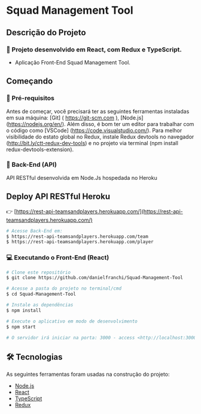 # Squad Management Tool

## Descrição do Projeto
 
### :rocket: Projeto desenvolvido em React, com Redux e TypeScript.

* Aplicação Front-End Squad Management Tool.

## Começando

### :wrench: Pré-requisitos

Antes de começar, você precisará ter as seguintes ferramentas instaladas em sua máquina: [Git] ( https://git-scm.com ), [Node.js]  (https://nodejs.org/en/). Além disso, é bom ter um editor para trabalhar com o código como [VSCode] (https://code.visualstudio.com/). Para melhor visibilidade do estato global no Redux, instale Redux devtools no navegador (http://bit.ly/ctt-redux-dev-tools) e no projeto via terminal (npm install redux-devtools-extension).

### 🎲 Back-End (API)

API RESTful desenvolvida em Node.Js hospedada no Heroku

## Deploy API RESTful Heroku

:point_right:  [https://rest-api-teamsandplayers.herokuapp.com/](https://rest-api-teamsandplayers.herokuapp.com/)

```bash
# Acesse Back-End em:
$ https://rest-api-teamsandplayers.herokuapp.com/team
$ https://rest-api-teamsandplayers.herokuapp.com/player
```

### :computer: Executando o Front-End (React)

```bash
# Clone este repositório
$ git clone https://github.com/danielfranchi/Squad-Management-Tool

# Acesse a pasta do projeto no terminal/cmd 
$ cd Squad-Management-Tool

# Instale as dependências
$ npm install

# Execute o aplicativo em modo de desenvolvimento
$ npm start

# O servidor irá iniciar na porta: 3000 - access <http://localhost:3000>
```

## 🛠 Tecnologias

As seguintes ferramentas foram usadas na construção do projeto:

- [Node.js](https://nodejs.org/en/)
- [React](https://pt-br.reactjs.org/)
- [TypeScript](https://www.typescriptlang.org/)
- [Redux](https://react-redux.js.org/)
